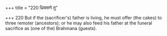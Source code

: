 +++
title = "220 ध्रियमाणे तु"

+++
220	But if the (sacrificer's) father is living, he must offer (the cakes) to three remoter (ancestors); or he may also feed his father at the funeral sacrifice as (one of the) Brahmana (guests).